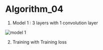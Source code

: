 # Algorithm_04

1. Model 1 : 3 layers with 1 convolution layer

![model 1](https://user-images.githubusercontent.com/57309874/83330124-210ed300-a2c8-11ea-8190-763d167b829a.png)

2. Training with Training loss

